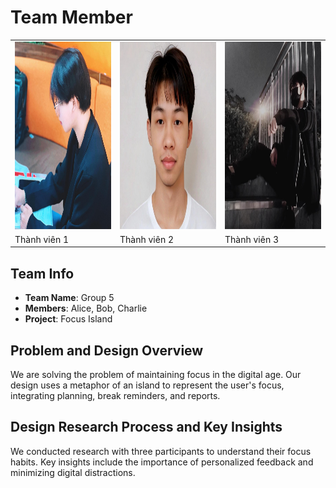 # Team Member

<table>
  <tr>
    <td><img src="NTVH.png" alt="Thành viên 1" width="300" height="300" /></td>
    <td><img src="NNB.png" alt="Thành viên 2" width="300" height="300"/></td>
    <td><img src="NH.png" alt="Thành viên 3" width="300" height="300"/></td>
  </tr>
  <tr>
    <td>Thành viên 1</td>
    <td>Thành viên 2</td>
    <td>Thành viên 3</td>
  </tr>
</table>


## Team Info
- **Team Name**: Group 5
- **Members**: Alice, Bob, Charlie
- **Project**: Focus Island

## Problem and Design Overview
We are solving the problem of maintaining focus in the digital age. Our design uses a metaphor of an island to represent the user's focus, integrating planning, break reminders, and reports.

## Design Research Process and Key Insights
We conducted research with three participants to understand their focus habits. Key insights include the importance of personalized feedback and minimizing digital distractions.

